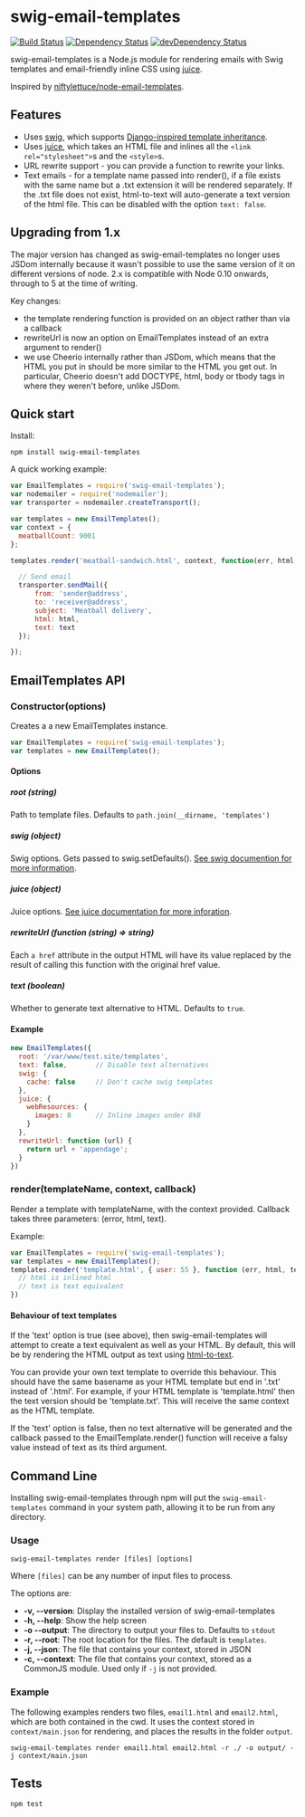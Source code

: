 # swig-email-templates

[![Build Status](https://travis-ci.org/andrewrk/swig-email-templates.png?branch=master)](https://travis-ci.org/andrewrk/swig-email-templates)
[![Dependency Status](https://david-dm.org/andrewrk/swig-email-templates.svg)](https://david-dm.org/andrewrk/swig-email-templates)
[![devDependency Status](https://david-dm.org/andrewrk/swig-email-templates/dev-status.svg)](https://david-dm.org/andrewrk/swig-email-templates#info=devDependencies)

swig-email-templates is a Node.js module for rendering emails with Swig templates and
email-friendly inline CSS using [juice](https://github.com/Automattic/juice).

Inspired by [niftylettuce/node-email-templates](https://github.com/niftylettuce/node-email-templates).


## Features

 * Uses [swig](https://github.com/paularmstrong/swig/), which supports
   [Django-inspired template inheritance](https://docs.djangoproject.com/en/dev/topics/templates/#template-inheritance).
 * Uses [juice](https://github.com/LearnBoost/juice), which takes an HTML
   file and inlines all the `<link rel="stylesheet">`s and the `<style>`s.
 * URL rewrite support - you can provide a function to rewrite your links.
 * Text emails - for a template name passed into render(), if a file exists 
   with the same name but a .txt extension it will be rendered separately.
   If the .txt file does not exist, html-to-text will auto-generate a text 
   version of the html file. This can be disabled with the option `text: false`.


## Upgrading from 1.x

The major version has changed as swig-email-templates no longer uses JSDom internally because it wasn't possible to use the same version of it on different versions of node.  2.x is compatible with Node 0.10 onwards, through to 5 at the time of writing.

Key changes:

* the template rendering function is provided on an object rather than via a callback
* rewriteUrl is now an option on EmailTemplates instead of an extra argument to render()
* we use Cheerio internally rather than JSDom, which means that the HTML you put in should be more similar to the HTML you get out.  In particular, Cheerio doesn't add DOCTYPE, html, body or tbody tags in where they weren't before, unlike JSDom.


## Quick start

Install:

    npm install swig-email-templates

A quick working example:

```js
var EmailTemplates = require('swig-email-templates');
var nodemailer = require('nodemailer');
var transporter = nodemailer.createTransport();

var templates = new EmailTemplates();
var context = {
  meatballCount: 9001
};

templates.render('meatball-sandwich.html', context, function(err, html, text) {

  // Send email
  transporter.sendMail({
      from: 'sender@address',
      to: 'receiver@address',
      subject: 'Meatball delivery',
      html: html,
      text: text
  });

});
```


## EmailTemplates API

### Constructor(options)

Creates a a new EmailTemplates instance.

```js
var EmailTemplates = require('swig-email-templates');
var templates = new EmailTemplates();
```

#### Options

##### root (string)

Path to template files.  Defaults to ```path.join(__dirname, 'templates')```

##### swig (object)

Swig options.  Gets passed to swig.setDefaults().  [See swig documention for more information](http://paularmstrong.github.io/swig/docs/api/#SwigOpts).

##### juice (object)

Juice options. [See juice documentation for more inforation](https://github.com/Automattic/juice#options).

##### rewriteUrl (function (string) => string)

Each ```a href``` attribute in the output HTML will have its value replaced by the result of calling this function with the original href value.

##### text (boolean)

Whether to generate text alternative to HTML.  Defaults to ```true```.

#### Example

```js
new EmailTemplates({
  root: '/var/www/test.site/templates',
  text: false,       // Disable text alternatives
  swig: {
    cache: false     // Don't cache swig templates
  },
  juice: {
    webResources: {
      images: 8      // Inline images under 8kB
    }
  },
  rewriteUrl: function (url) {
    return url + 'appendage';
  }
})
```

### render(templateName, context, callback)

Render a template with templateName, with the context provided.  Callback takes three parameters: (error, html, text).

Example:

```js
var EmailTemplates = require('swig-email-templates');
var templates = new EmailTemplates();
templates.render('template.html', { user: 55 }, function (err, html, text) {
  // html is inlined html
  // text is text equivalent
})
```

#### Behaviour of text templates

If the 'text' option is true (see above), then swig-email-templates will attempt to create a text equivalent as well as your HTML.  By default, this will be by rendering the HTML output as text using [html-to-text](https://www.npmjs.com/package/html-to-text).

You can provide your own text template to override this behaviour.  This should have the same basename as your HTML template but end in '.txt' instead of '.html'.  For example, if your HTML template is 'template.html' then the text version should be 'template.txt'.  This will receive the same context as the HTML template.

If the 'text' option is false, then no text alternative will be generated and the callback passed to the EmailTemplate.render() function will receive a falsy value instead of text as its third argument.



## Command Line

Installing swig-email-templates through npm will put the `swig-email-templates` command in your system path, allowing it to be run from any directory.

### Usage

```
swig-email-templates render [files] [options]
```

Where `[files]` can be any number of input files to process.

The options are:

* **-v, --version**: Display the installed version of swig-email-templates
* **-h, --help**: Show the help screen
* **-o --output**: The directory to output your files to. Defaults to `stdout`
* **-r, --root**: The root location for the files. The default is `templates`.
* **-j, --json**: The file that contains your context, stored in JSON
* **-c, --context**: The file that contains your context, stored as a CommonJS module. Used only if `-j` is not provided.

### Example

The following examples renders two files, `email1.html` and `email2.html`, which are both contained in the cwd. It uses the context stored in `context/main.json` for rendering, and places the results in the folder `output`.

```
swig-email-templates render email1.html email2.html -r ./ -o output/ -j context/main.json
```



## Tests

```
npm test
```
